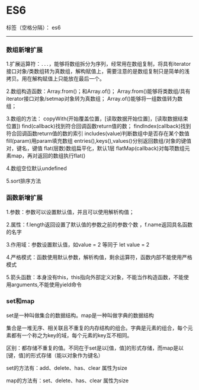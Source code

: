 # ES6

标签（空格分隔）： es6

---

### 数组新增扩展
1.扩展运算符：```...```，能够将数组拆分为序列，经常用在数组复制，将具有iterator接口对象/类数组转为真数组，解构赋值上，需要注意的是数组复制只是简单的浅拷贝。用在解构赋值上只能放在最后一个。

2.数组构造函数：Array.from()；和Array.of()；
Array.from()能够将类数组/具有iterator接口对象/setmap对象转为真数组；
Array.of()能够将一组数值转为数组；

3.数组的方法：
copyWith(开始覆盖位置，[读取数据开始位置]，[读取数据结束位置])
find(callback)找到符合回调函数return值的数；
findIndex(callback)找到符合回调函数return值的数的索引
includes(value)判断数组中是否存在某个数值
fill(param)用param填充数组
entries(),keys(),values()分别返回数组/对象的键值对，键名，键值
flat(层数)数组扁平化，默认1层
flatMap(callback)对每项数组元素map，再对返回的数组执行flat()

4.数组空位默认undefined

5.sort排序方法


### 函数新增扩展

1.参数：参数可以设置默认值，并且可以使用解析构值；

2.属性：f.length返回设置了默认值的参数之前的参数个数 ，f.name返回具名函数的名字

3.作用域：参数设置默认值，如value = 2 等同于 let value = 2

4.严格模式：函数使用默认参数，解析构值，剩余运算符，函数内部不能使用严格模式

5.箭头函数：本身没有this，this指向外部定义对象，不能当作构造函数，不能使用arguments,不能使用yield命令


### set和map
set是一种叫做集合的数据结构。map是一种叫做字典的数据结构

集合是一堆无序、相关联且不重复的内存结构的组合。字典是元素的组合，每个元素都有一个称之为key的域，每个元素的key互不相同。

区别：都存储不重复的值。不同在于set是以[值，值]的形式存储，而map是以[键，值]的形式存储（能以对象作为键名）

set的方法有：add、delete、has、clear 属性为size

map的方法有：set、delete、has、clear 属性为size
